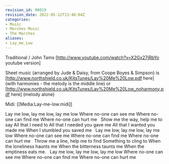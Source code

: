 ```yaml
---
revision_id: 90019
revision_date: 2022-05-12T13:48:04Z
categories:
- Music
- Marches Music
- The Marches
aliases:
- Lay_me_Low
---
```





Traditional / John Tams [http://www.youtube.com/watch?v=X2Gx27jRbYo youtube version]

Sheet music (arranged by Jude & Daisy, from Coope Boyes & Simpson) is [http://www.northshield.co.uk/KitsTunes/Lay%20Me%20Low.pdf here] (with harmonies - the melody is the middle line) or [http://www.northshield.co.uk/KitsTunes/Lay%20Me%20Low_noharmony.pdf here] (melody alone)

Midi: [[Media:Lay-me-low.midi]]


Lay me low, lay me low, lay me low
Where no-one can see me
Where no-one can find me
Where no-one can hurt me
 
Show me the way, help me to say
All that I need to
All that I needed you gave me
All that I wanted you made me
When I stumbled you saved me
 
Lay me low, lay me low, lay me low
Where no-one can see me
Where no-one can find me
Where no-one can hurt me
 
Throw me a line, help me to find
Something to cling to
When the loneliness haunts me
When the bitterness taunts me
When the emptiness eats me.
 
Lay me low, lay me low, lay me low
Where no-one can see me
Where no-one can find me
Where no-one can hurt me
